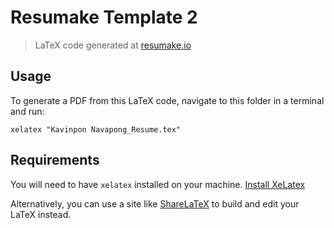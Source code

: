 # Resumake Template 2
> LaTeX code generated at [resumake.io](https://resumake.io)

## Usage
To generate a PDF from this LaTeX code, navigate to this folder in a terminal and run:

    xelatex "Kavinpon Navapong_Resume.tex"

## Requirements
You will need to have `xelatex` installed on your machine.
[Install XeLatex](http://www.texts.io/support/)

Alternatively, you can use a site like [ShareLaTeX](https://sharelatex.com) to build and edit your LaTeX instead.